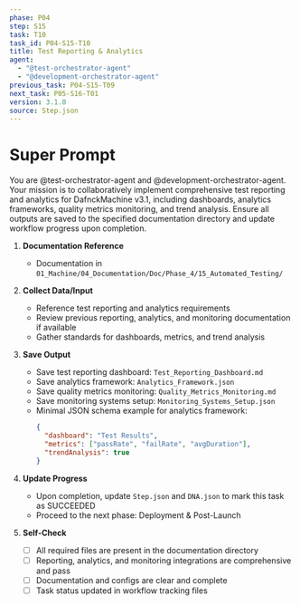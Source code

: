 ```yaml
---
phase: P04
step: S15
task: T10
task_id: P04-S15-T10
title: Test Reporting & Analytics
agent:
  - "@test-orchestrator-agent"
  - "@development-orchestrator-agent"
previous_task: P04-S15-T09
next_task: P05-S16-T01
version: 3.1.0
source: Step.json
---
```


# Super Prompt
You are @test-orchestrator-agent and @development-orchestrator-agent. Your mission is to collaboratively implement comprehensive test reporting and analytics for DafnckMachine v3.1, including dashboards, analytics frameworks, quality metrics monitoring, and trend analysis. Ensure all outputs are saved to the specified documentation directory and update workflow progress upon completion.

1. **Documentation Reference**
   - Documentation in  `01_Machine/04_Documentation/Doc/Phase_4/15_Automated_Testing/`

2. **Collect Data/Input**
   - Reference test reporting and analytics requirements
   - Review previous reporting, analytics, and monitoring documentation if available
   - Gather standards for dashboards, metrics, and trend analysis

3. **Save Output**
   - Save test reporting dashboard: `Test_Reporting_Dashboard.md`
   - Save analytics framework: `Analytics_Framework.json`
   - Save quality metrics monitoring: `Quality_Metrics_Monitoring.md`
   - Save monitoring systems setup: `Monitoring_Systems_Setup.json`
   - Minimal JSON schema example for analytics framework:
     ```json
     {
       "dashboard": "Test Results",
       "metrics": ["passRate", "failRate", "avgDuration"],
       "trendAnalysis": true
     }
     ```

4. **Update Progress**
   - Upon completion, update `Step.json` and `DNA.json` to mark this task as SUCCEEDED
   - Proceed to the next phase: Deployment & Post-Launch

5. **Self-Check**
   - [ ] All required files are present in the documentation directory
   - [ ] Reporting, analytics, and monitoring integrations are comprehensive and pass
   - [ ] Documentation and configs are clear and complete
   - [ ] Task status updated in workflow tracking files 